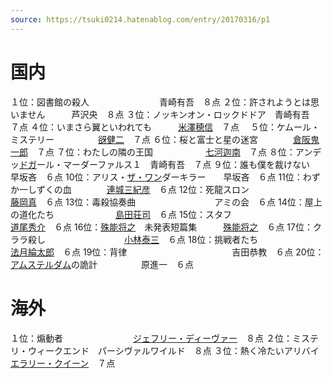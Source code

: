 ```yaml
---
source: https://tsuki0214.hatenablog.com/entry/20170316/p1
---
```


# 国内

１位：図書館の殺人　　　　　　　　青崎有吾　８点
２位：許されようとは思いません　　　芦沢央　８点
３位：ノッキンオン・ロックドドア　青崎有吾　７点
４位：いまさら翼といわれても　　　[米澤穂信](https://d.hatena.ne.jp/keyword/%CA%C6%DF%B7%CA%E6%BF%AE)　７点　
５位：ケムール・ミステリー　　　　　[谺健二](https://d.hatena.ne.jp/keyword/%EC%AE%B7%F2%C6%F3)　７点
６位：桜と富士と星の迷宮　　　　[倉阪鬼一郎](https://d.hatena.ne.jp/keyword/%C1%D2%BA%E5%B5%B4%B0%EC%CF%BA)　７点
７位：わたしの隣の王国　　　　　　[七河迦南](https://d.hatena.ne.jp/keyword/%BC%B7%B2%CF%B2%E0%C6%EE)　７点
８位：アンデッ[ドガ](https://d.hatena.ne.jp/keyword/%A5%C9%A5%AC)ール・マーダーファルス１　青崎有吾　７点
９位：誰も僕を裁けない　　　　　　　早坂吝　６点
10位：アリス・[ザ・ワン](https://d.hatena.ne.jp/keyword/%A5%B6%A1%A6%A5%EF%A5%F3)ダーキラー　　早坂吝　６点
11位：わずか一しずくの血　　　　[連城三紀彦](https://d.hatena.ne.jp/keyword/%CF%A2%BE%EB%BB%B0%B5%AA%C9%A7)　６点
12位：死龍スロン　　　　　　　　　　[藤岡真](https://d.hatena.ne.jp/keyword/%C6%A3%B2%AC%BF%BF)　６点
13位：毒殺協奏曲　　　　　　　　　アミの会　６点
14位：屋上の道化たち　　　　　　　[島田荘司](https://d.hatena.ne.jp/keyword/%C5%E7%C5%C4%C1%F1%BB%CA)　６点
15位：スタフ　　　　　　　　　　　[道尾秀介](https://d.hatena.ne.jp/keyword/%C6%BB%C8%F8%BD%A8%B2%F0)　６点
16位：[殊能将之](https://d.hatena.ne.jp/keyword/%BC%EC%C7%BD%BE%AD%C7%B7)　未発表短篇集　　　[殊能将之](https://d.hatena.ne.jp/keyword/%BC%EC%C7%BD%BE%AD%C7%B7)　６点
17位：クララ殺し　　　　　　　　　[小林泰三](https://d.hatena.ne.jp/keyword/%BE%AE%CE%D3%C2%D9%BB%B0)　６点
18位：挑戦者たち　　　　　　　　[法月綸太郎](https://d.hatena.ne.jp/keyword/%CB%A1%B7%EE%E5%C5%C2%C0%CF%BA)　６点
19位：背律　　　　　　　　　　　　吉田恭教　６点
20位：[アムステルダム](https://d.hatena.ne.jp/keyword/%A5%A2%A5%E0%A5%B9%A5%C6%A5%EB%A5%C0%A5%E0)の詭計　　　　　原進一　６点
　
# 海外

１位：煽動者　　　　　　　　[ジェフリー・ディーヴァー](https://d.hatena.ne.jp/keyword/%A5%B8%A5%A7%A5%D5%A5%EA%A1%BC%A1%A6%A5%C7%A5%A3%A1%BC%A5%F4%A5%A1%A1%BC)　８点
２位：ミステリ・ウィークエンド　パーシヴァルワイルド　８点
３位：熱く冷たいアリバイ　　　　　[エラリー・クイーン](https://d.hatena.ne.jp/keyword/%A5%A8%A5%E9%A5%EA%A1%BC%A1%A6%A5%AF%A5%A4%A1%BC%A5%F3)　７点
